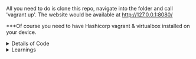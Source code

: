 
All you need to do is clone this repo, navigate into the folder and call 'vagrant up'. The website would be available at http://127.0.0.1:8080/

***Of course you need to have Hashicorp vagrant & virtualbox installed on your device.

<details><summary>Details of Code</summary>
<p>
  
- Porvider : VirtualBox
- Image used = hashicorp/bionic64
- Port 8080 on host is used to connect to port 80 of the virtualbox guest vm
- Installs apache2 on the VM and copies the application into the VM 
  
</p>
</details>


<details><summary>Learnings</summary>
<p>
What is Vagrant and how to setup Vagrantfile
https://learn.hashicorp.com/tutorials/vagrant/getting-started-index?in=vagrant/getting-started

Vagrant boxes is the base image used to create your environment
https://app.vagrantup.com/boxes/search

Many configurations that can be done on the Vagrantfile
- expose a port
- set a box(image)
- set memory & cpu for the environment - https://www.vagrantup.com/docs/providers/virtualbox/configuration#vboxmanage-customizations
- run a script after environment is setup

Deploy Python flask application to production using apache webserver and mod_wsgi
https://flask.palletsprojects.com/en/2.0.x/deploying/mod_wsgi/
https://www.digitalocean.com/community/tutorials/how-to-deploy-a-flask-application-on-an-ubuntu-vps
https://asdkazmi.medium.com/deploying-flask-app-with-wsgi-and-apache-server-on-ubuntu-20-04-396607e0e40f

apache available site configs and enabled sites
/etc/apache2/sites-available/
/etc/apache2/sites-enabled/

when there are two sites at the same tree for the same domain name the default one needs to be disabled.

apache2 details - https://httpd.apache.org/docs/2.4/
</p>
</details>
